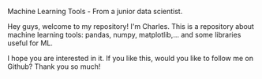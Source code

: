 Machine Learning Tools - From a junior data scientist.

Hey guys, welcome to my repository! I'm Charles. This is a repository about machine learning tools: pandas, numpy, matplotlib,... and some libraries useful for ML.

I hope you are interested in it. If you like this, would you like to follow me on Github? Thank you so much! 
